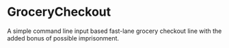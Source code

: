 # GroceryCheckout
A simple command line input based fast-lane grocery checkout line with the added bonus of possible imprisonment. 
